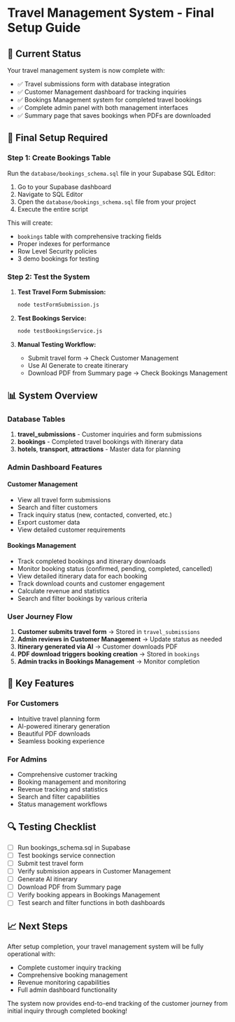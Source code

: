 # Travel Management System - Final Setup Guide

## 🎯 Current Status
Your travel management system is now complete with:
- ✅ Travel submissions form with database integration
- ✅ Customer Management dashboard for tracking inquiries
- ✅ Bookings Management system for completed travel bookings
- ✅ Complete admin panel with both management interfaces
- ✅ Summary page that saves bookings when PDFs are downloaded

## 🔧 Final Setup Required

### Step 1: Create Bookings Table
Run the `database/bookings_schema.sql` file in your Supabase SQL Editor:

1. Go to your Supabase dashboard
2. Navigate to SQL Editor
3. Open the `database/bookings_schema.sql` file from your project
4. Execute the entire script

This will create:
- `bookings` table with comprehensive tracking fields
- Proper indexes for performance
- Row Level Security policies
- 3 demo bookings for testing

### Step 2: Test the System

1. **Test Travel Form Submission:**
   ```bash
   node testFormSubmission.js
   ```

2. **Test Bookings Service:**
   ```bash
   node testBookingsService.js
   ```

3. **Manual Testing Workflow:**
   - Submit travel form → Check Customer Management
   - Use AI Generate to create itinerary
   - Download PDF from Summary page → Check Bookings Management

## 📊 System Overview

### Database Tables
1. **travel_submissions** - Customer inquiries and form submissions
2. **bookings** - Completed travel bookings with itinerary data
3. **hotels**, **transport**, **attractions** - Master data for planning

### Admin Dashboard Features

#### Customer Management
- View all travel form submissions
- Search and filter customers
- Track inquiry status (new, contacted, converted, etc.)
- Export customer data
- View detailed customer requirements

#### Bookings Management
- Track completed bookings and itinerary downloads
- Monitor booking status (confirmed, pending, completed, cancelled)
- View detailed itinerary data for each booking
- Track download counts and customer engagement
- Calculate revenue and statistics
- Search and filter bookings by various criteria

### User Journey Flow
1. **Customer submits travel form** → Stored in `travel_submissions`
2. **Admin reviews in Customer Management** → Update status as needed
3. **Itinerary generated via AI** → Customer downloads PDF
4. **PDF download triggers booking creation** → Stored in `bookings`
5. **Admin tracks in Bookings Management** → Monitor completion

## 🚀 Key Features

### For Customers
- Intuitive travel planning form
- AI-powered itinerary generation
- Beautiful PDF downloads
- Seamless booking experience

### For Admins
- Comprehensive customer tracking
- Booking management and monitoring
- Revenue tracking and statistics
- Search and filter capabilities
- Status management workflows

## 🔍 Testing Checklist

- [ ] Run bookings_schema.sql in Supabase
- [ ] Test bookings service connection
- [ ] Submit test travel form
- [ ] Verify submission appears in Customer Management
- [ ] Generate AI itinerary
- [ ] Download PDF from Summary page
- [ ] Verify booking appears in Bookings Management
- [ ] Test search and filter functions in both dashboards

## 📈 Next Steps

After setup completion, your travel management system will be fully operational with:
- Complete customer inquiry tracking
- Comprehensive booking management
- Revenue monitoring capabilities
- Full admin dashboard functionality

The system now provides end-to-end tracking of the customer journey from initial inquiry through completed booking!
